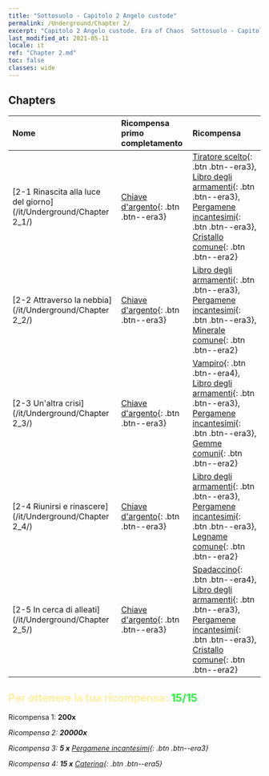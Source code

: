 ```yaml
---
title: "Sottosuolo - Capitolo 2 Angelo custode"
permalink: /Underground/Chapter 2/
excerpt: "Capitolo 2 Angelo custode. Era of Chaos  Sottosuolo - Capitolo 2. Angelo custode"
last_modified_at: 2021-05-11
locale: it
ref: "Chapter 2.md"
toc: false
classes: wide
---
```


## Chapters

  | Nome |  Ricompensa primo completamento | Ricompensa |
  |:------------|:------------|:------------| 
  | [2-1 Rinascita alla luce del giorno](/it/Underground/Chapter 2_1/) | [Chiave d'argento](/ItemsIT/con_693/){: .btn .btn--era3} | [Tiratore scelto](/ItemsIT/unt_191/){: .btn .btn--era3}, [Libro degli armamenti](/ItemsIT/mat_18/){: .btn .btn--era3}, [Pergamene incantesimi](/ItemsIT/con_694/){: .btn .btn--era3}, [Cristallo comune](/ItemsIT/mat_11/){: .btn .btn--era2} |
  | [2-2 Attraverso la nebbia](/it/Underground/Chapter 2_2/) | [Chiave d'argento](/ItemsIT/con_693/){: .btn .btn--era3} | [Libro degli armamenti](/ItemsIT/mat_18/){: .btn .btn--era3}, [Pergamene incantesimi](/ItemsIT/con_694/){: .btn .btn--era3}, [Minerale comune](/ItemsIT/mat_6/){: .btn .btn--era2} |
  | [2-3 Un'altra crisi](/it/Underground/Chapter 2_3/) | [Chiave d'argento](/ItemsIT/con_693/){: .btn .btn--era3} | [Vampiro](/ItemsIT/unt_211/){: .btn .btn--era4}, [Libro degli armamenti](/ItemsIT/mat_18/){: .btn .btn--era3}, [Pergamene incantesimi](/ItemsIT/con_694/){: .btn .btn--era3}, [Gemme comuni](/ItemsIT/mat_10/){: .btn .btn--era2} |
  | [2-4 Riunirsi e rinascere](/it/Underground/Chapter 2_4/) | [Chiave d'argento](/ItemsIT/con_693/){: .btn .btn--era3} | [Libro degli armamenti](/ItemsIT/mat_18/){: .btn .btn--era3}, [Pergamene incantesimi](/ItemsIT/con_694/){: .btn .btn--era3}, [Legname comune](/ItemsIT/mat_7/){: .btn .btn--era2} |
  | [2-5 In cerca di alleati](/it/Underground/Chapter 2_5/) | [Chiave d'argento](/ItemsIT/con_693/){: .btn .btn--era3} | [Spadaccino](/ItemsIT/unt_193/){: .btn .btn--era4}, [Libro degli armamenti](/ItemsIT/mat_18/){: .btn .btn--era3}, [Pergamene incantesimi](/ItemsIT/con_694/){: .btn .btn--era3}, [Cristallo comune](/ItemsIT/mat_11/){: .btn .btn--era2} |


## <span style="color: #ffeea0">Per ottenere la tua ricompensa: </span><span style="color: #27f73a">15/15</span>

 Ricompensa 1:  **200x** <i class="fas fa-gem"/>

 Ricompensa 2:  **20000x** <i class="fas fa-coins"/>

 Ricompensa 3: **5 x** [Pergamene incantesimi](/ItemsIT/con_694/){: .btn .btn--era3}

 Ricompensa 4: **15 x** [Caterina](/ItemsIT/her_361/){: .btn .btn--era5}

